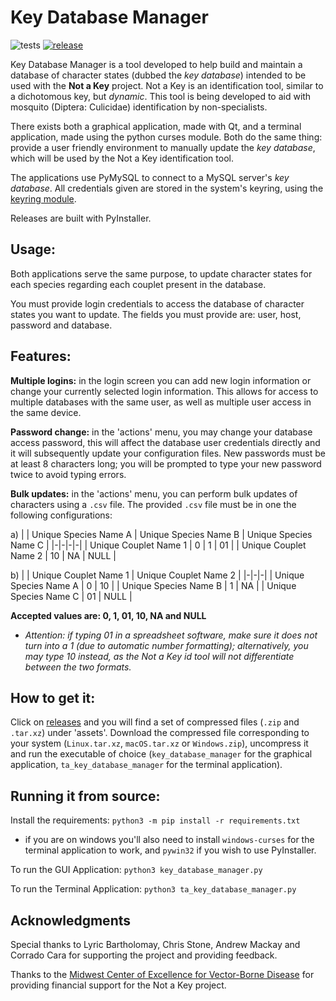 # Key Database Manager

![tests](https://github.com/lily-mosquitoes/key_database_manager/workflows/tests/badge.svg)
[![release](https://img.shields.io/github/v/release/lily-mosquitoes/key_database_manager?include_prereleases)](https://github.com/lily-mosquitoes/key_database_manager/releases)

Key Database Manager is a tool developed to help build and maintain a database of character states (dubbed the *key database*) intended to be used with the **Not a Key** project. Not a Key is an identification tool, similar to a dichotomous key, but *dynamic*. This tool is being developed to aid with mosquito (Diptera: Culicidae) identification by non-specialists.

There exists both a graphical application, made with Qt, and a terminal application, made using the python curses module. Both do the same thing: provide a user friendly environment to manually update the *key database*, which will be used by the Not a Key identification tool.

The applications use PyMySQL to connect to a MySQL server's *key database*. All credentials given are stored in the system's keyring, using the [keyring module](https://github.com/jaraco/keyring/).

Releases are built with PyInstaller.

## Usage:

Both applications serve the same purpose, to update character states for each species regarding each couplet present in the database.

You must provide login credentials to access the database of character states you want to update. The fields you must provide are: user, host, password and database.

## Features:

**Multiple logins:** in the login screen you can add new login information or change your currently selected login information. This allows for access to multiple databases with the same user, as well as multiple user access in the same device.

**Password change:** in the 'actions' menu, you may change your database access password, this will affect the database user credentials directly and it will subsequently update your configuration files. New passwords must be at least 8 characters long; you will be prompted to type your new password twice to avoid typing errors.

**Bulk updates:** in the 'actions' menu, you can perform bulk updates of characters using a `.csv` file. The provided `.csv` file must be in one the following configurations:

a)
|  | Unique Species Name A | Unique Species Name B | Unique Species Name C |
|-|-|-|-|
| Unique Couplet Name 1 | 0 | 1 | 01 |
| Unique Couplet Name 2 | 10 | NA | NULL |

b)
|  | Unique Couplet Name 1 | Unique Couplet Name 2 |
|-|-|-|
| Unique Species Name A | 0 | 10 |
| Unique Species Name B | 1 | NA |
| Unique Species Name C | 01 | NULL |

**Accepted values are: 0, 1, 01, 10, NA and NULL**

* *Attention: if typing 01 in a spreadsheet software, make sure it does not turn into a 1 (due to automatic number formatting); alternatively, you may type 10 instead, as the Not a Key id tool will not differentiate between the two formats.*

## How to get it:

Click on [releases](https://github.com/lily-mosquitoes/key_database_manager/releases) and you will find a set of compressed files (`.zip` and `.tar.xz`) under 'assets'. Download the compressed file corresponding to your system (`Linux.tar.xz`, `macOS.tar.xz` or `Windows.zip`), uncompress it and run the executable of choice (`key_database_manager` for the graphical application, `ta_key_database_manager` for the terminal application).

## Running it from source:

Install the requirements:
`python3 -m pip install -r requirements.txt`

* if you are on windows you'll also need to install `windows-curses` for the terminal application to work, and `pywin32` if you wish to use PyInstaller.

To run the GUI Application:
`python3 key_database_manager.py`

To run the Terminal Application:
`python3 ta_key_database_manager.py`

## Acknowledgments

Special thanks to Lyric Bartholomay, Chris Stone, Andrew Mackay and Corrado Cara for supporting the project and providing feedback.

Thanks to the [Midwest Center of Excellence for Vector-Borne Disease](http://mcevbd.wisc.edu/about) for providing financial support for the Not a Key project.
